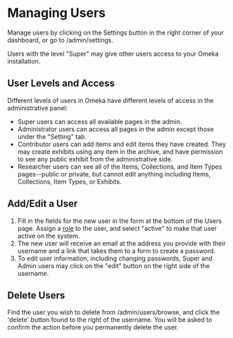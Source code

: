 Managing Users
==============

Manage users by clicking on the Settings button in the right corner of
your dashboard, or go to /admin/settings.

Users with the level "Super" may give other users access to your Omeka
installation.

User Levels and Access
-------------------------------------------------------------------------------------

Different levels of users in Omeka have different levels of access in
the administrative panel:

-   Super users can access all available pages in the admin.
-   Administrator users can access all pages in the admin except those
    under the "Setting" tab.
-   Contributor users can add items and edit items they have created.
    They may create exhibits using any item in the archive, and have
    permission to see any public exhibit from the administrative side.
-   Researcher users can see all of the Items, Collections, and Item
    Types pages--public or private, but cannot edit anything including
    Items, Collections, Item Types, or Exhibits.

Add/Edit a User
-------------------------------------------------------------------------

1.  Fill in the fields for the new user in the form at the bottom of the
    Users page. Assign a [role](User_Roles.html "User Roles") to the
    user, and select "active" to make that user active on the system.
2.  The new user will receive an email at the address you provide with
    their username and a link that takes them to a form to create
    a password.
3.  To edit user information, including changing passwords, Super and
    Admin users may click on the "edit" button on the right side of
    the username.

Delete Users 
-----------------------------------------------------------------

Find the user you wish to delete from /admin/users/browse, and click the
'delete' button found to the right of the username. You will be asked to
confirm the action before you permanently delete the user.
